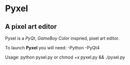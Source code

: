 Pyxel
==============

A pixel art editor
--------------

Pyxel is a *PyQt*, *GameBoy Color* inspried, pixel art editor.

To launch **Pyxel** you will need:
	-Python
	-PyQt4

Usage:
	python pyxel.py
or
	chmod +x pyxel.py && ./pyxel.py